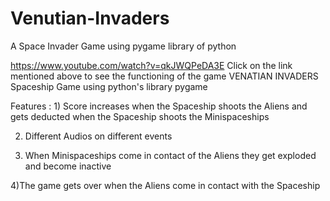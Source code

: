 # Venutian-Invaders 

A Space Invader Game using pygame library of python


https://www.youtube.com/watch?v=qkJWQPeDA3E
Click on the link mentioned above to see the functioning of the game
VENATIAN INVADERS
Spaceship Game using python's library pygame 


Features : 1) Score increases when the Spaceship shoots the Aliens and gets deducted when the Spaceship shoots the Minispaceships

2) Different Audios on different events

3) When Minispaceships come in contact of the Aliens they get exploded 
and become inactive

4)The game gets over when the Aliens come in contact with the Spaceship
